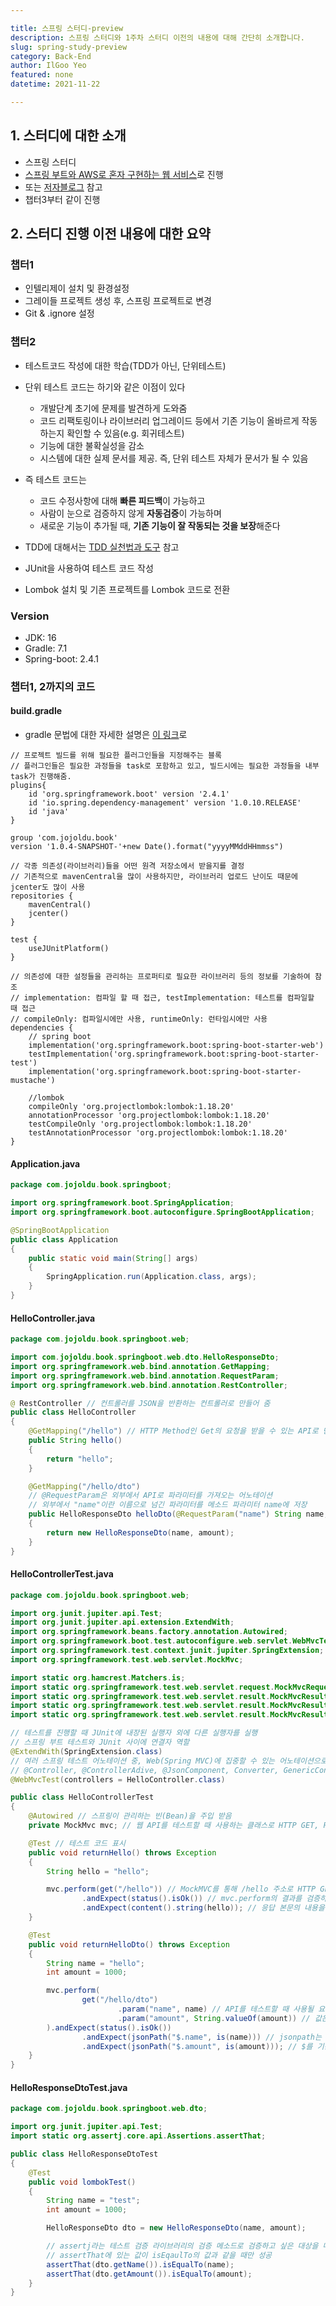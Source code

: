 ```yaml
---

title: 스프링 스터디-preview
description: 스프링 스터디와 1주차 스터디 이전의 내용에 대해 간단히 소개합니다.
slug: spring-study-preview
category: Back-End
author: IlGoo Yeo
featured: none
datetime: 2021-11-22

---
```


## 1. 스터디에 대한 소개

* 스프링 스터디
* [스프링 부트와 AWS로 혼자 구현하는 웹 서비스](http://www.kyobobook.co.kr/product/detailViewKor.laf?ejkGb=KOR&mallGb=KOR&barcode=9788965402602)로 진행
* 또는 [저자블로그](https://jojoldu.tistory.com/463) 참고
* 챕터3부터 같이 진행



## 2. 스터디 진행 이전 내용에 대한 요약

### 챕터1

* 인텔리제이 설치 및 환경설정
* 그레이들 프로젝트 생성 후, 스프링 프로젝트로 변경
* Git & .ignore 설정



### 챕터2

* 테스트코드 작성에 대한 학습(TDD가 아닌, 단위테스트)
* 단위 테스트 코드는 하기와 같은 이점이 있다
  + 개발단계 초기에 문제를 발견하게 도와줌
  + 코드 리팩토링이나 라이브러리 업그레이드 등에서 기존 기능이 올바르게 작동하는지 확인할 수 있음(e.g. 회귀테스트)
  + 기능에 대한 불확실성을 감소
  + 시스템에 대한 실제 문서를 제공. 즉, 단위 테스트 자체가 문서가 될 수 있음
* 즉 테스트 코드는
  * 코드 수정사항에 대해 **빠른 피드백**이 가능하고
  * 사람이 눈으로 검증하지 않게 **자동검증**이 가능하며
  * 새로운 기능이 추가될 때, **기존 기능이 잘 작동되는 것을 보장**해준다

* TDD에 대해서는 [TDD 실천법과 도구](https://repo.yona.io/doortts/blog/issue/1) 참고
* JUnit을 사용하여 테스트 코드 작성
* Lombok 설치 및 기존 프로젝트를 Lombok 코드로 전환



### Version

* JDK: 16
* Gradle: 7.1
* Spring-boot: 2.4.1



### 챕터1, 2까지의 코드

#### build.gradle

* gradle 문법에 대한 자세한 설명은 [이 링크](https://webfirewood.tistory.com/129)로

```
// 프로젝트 빌드를 위해 필요한 플러그인들을 지정해주는 블록
// 플러그인들은 필요한 과정들을 task로 포함하고 있고, 빌드시에는 필요한 과정들을 내부 task가 진행해줌.
plugins{
    id 'org.springframework.boot' version '2.4.1'
    id 'io.spring.dependency-management' version '1.0.10.RELEASE'
    id 'java'
}

group 'com.jojoldu.book'
version '1.0.4-SNAPSHOT-'+new Date().format("yyyyMMddHHmmss")

// 각종 의존성(라이브러리)들을 어떤 원격 저장소에서 받을지를 결정
// 기존적으로 mavenCentral을 많이 사용하지만, 라이브러리 업로드 난이도 때문에 jcenter도 많이 사용
repositories {
    mavenCentral()
    jcenter()
}

test {
    useJUnitPlatform()
}

// 의존성에 대한 설정들을 관리하는 프로퍼티로 필요한 라이브러리 등의 정보를 기술하여 참조
// implementation: 컴파일 할 때 접근, testImplementation: 테스트를 컴파일할 때 접근
// compileOnly: 컴파일시에만 사용, runtimeOnly: 런타임시에만 사용
dependencies {
    // spring boot
    implementation('org.springframework.boot:spring-boot-starter-web')
    testImplementation('org.springframework.boot:spring-boot-starter-test')
    implementation('org.springframework.boot:spring-boot-starter-mustache')

    //lombok
    compileOnly 'org.projectlombok:lombok:1.18.20'
    annotationProcessor 'org.projectlombok:lombok:1.18.20'
    testCompileOnly 'org.projectlombok:lombok:1.18.20'
    testAnnotationProcessor 'org.projectlombok:lombok:1.18.20'
}
```



#### Application.java

```java
package com.jojoldu.book.springboot;

import org.springframework.boot.SpringApplication;
import org.springframework.boot.autoconfigure.SpringBootApplication;

@SpringBootApplication
public class Application
{
    public static void main(String[] args)
    {
        SpringApplication.run(Application.class, args);
    }
}
```



#### HelloController.java

```java
package com.jojoldu.book.springboot.web;

import com.jojoldu.book.springboot.web.dto.HelloResponseDto;
import org.springframework.web.bind.annotation.GetMapping;
import org.springframework.web.bind.annotation.RequestParam;
import org.springframework.web.bind.annotation.RestController;

@ RestController // 컨트롤러를 JSON을 반환하는 컨트롤러로 만들어 줌
public class HelloController
{
    @GetMapping("/hello") // HTTP Method인 Get의 요청을 받을 수 있는 API로 만들어 줌
    public String hello()
    {
        return "hello";
    }

    @GetMapping("/hello/dto")
    // @RequestParam은 외부에서 API로 파라미터를 가져오는 어노테이션
    // 외부에서 "name"이란 이름으로 넘긴 파라미터를 메소드 파라미터 name에 저장
    public HelloResponseDto helloDto(@RequestParam("name") String name, @RequestParam("amount") int amount)
    {
        return new HelloResponseDto(name, amount);
    }
}
```



#### HelloControllerTest.java

```java
package com.jojoldu.book.springboot.web;

import org.junit.jupiter.api.Test;
import org.junit.jupiter.api.extension.ExtendWith;
import org.springframework.beans.factory.annotation.Autowired;
import org.springframework.boot.test.autoconfigure.web.servlet.WebMvcTest;
import org.springframework.test.context.junit.jupiter.SpringExtension;
import org.springframework.test.web.servlet.MockMvc;

import static org.hamcrest.Matchers.is;
import static org.springframework.test.web.servlet.request.MockMvcRequestBuilders.get;
import static org.springframework.test.web.servlet.result.MockMvcResultMatchers.content;
import static org.springframework.test.web.servlet.result.MockMvcResultMatchers.jsonPath;
import static org.springframework.test.web.servlet.result.MockMvcResultMatchers.status;

// 테스트를 진행할 때 JUnit에 내장된 실행자 외에 다른 실행자를 실행
// 스프링 부트 테스트와 JUnit 사이에 연결자 역할
@ExtendWith(SpringExtension.class)
// 여러 스프링 테스트 어노테이션 중, Web(Spring MVC)에 집중할 수 있는 어노테이션으로 아래 내용만 스캔함
// @Controller, @ControllerAdive, @JsonComponent, Converter, GenericConverter, Filter, HandlerInterceptor
@WebMvcTest(controllers = HelloController.class)

public class HelloControllerTest
{
    @Autowired // 스프링이 관리하는 빈(Bean)을 주입 받음 
    private MockMvc mvc; // 웹 API를 테스트할 때 사용하는 클래스로 HTTP GET, POST 등의 API 테스트 가능

    @Test // 테스트 코드 표시
    public void returnHello() throws Exception
    {
        String hello = "hello";

        mvc.perform(get("/hello")) // MockMVC를 통해 /hello 주소로 HTTP GET 요청
                .andExpect(status().isOk()) // mvc.perform의 결과를 검증하는데, HTTP Header의 Status를 검증하는 역할
                .andExpect(content().string(hello)); // 응답 본문의 내용을 검증하는 역할(이 경우에는 hello가 리턴 되는지)
    }

    @Test
    public void returnHelloDto() throws Exception
    {
        String name = "hello";
        int amount = 1000;

        mvc.perform(
                get("/hello/dto")
                        .param("name", name) // API를 테스트할 때 사용될 요청 파라미터를 설정
                        .param("amount", String.valueOf(amount)) // 값은 무조건 String으로 다른 타입일 시 타입 변환해 사용
        ).andExpect(status().isOk())
                .andExpect(jsonPath("$.name", is(name))) // jsonpath는 응답값을 필드별로 검증할 수 있는 메소드
                .andExpect(jsonPath("$.amount", is(amount))); // $를 기준으로    필드명을 명시
    }
}
```



#### HelloResponseDtoTest.java

```java
package com.jojoldu.book.springboot.web.dto;

import org.junit.jupiter.api.Test;
import static org.assertj.core.api.Assertions.assertThat;

public class HelloResponseDtoTest
{
    @Test
    public void lombokTest()
    {
        String name = "test";
        int amount = 1000;

        HelloResponseDto dto = new HelloResponseDto(name, amount);

        // assertj라는 테스트 검증 라이브러리의 검증 메소드로 검증하고 싶은 대상을 메소드 인자로 받음
        // assertThat에 있는 값이 isEqaulTo의 값과 같을 때만 성공
        assertThat(dto.getName()).isEqualTo(name);
        assertThat(dto.getAmount()).isEqualTo(amount);
    }
}
```



